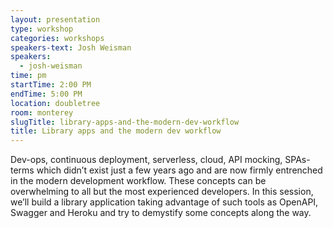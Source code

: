 ```yaml
---
layout: presentation
type: workshop
categories: workshops
speakers-text: Josh Weisman
speakers:
  - josh-weisman
time: pm
startTime: 2:00 PM
endTime: 5:00 PM
location: doubletree
room: monterey
slugTitle: library-apps-and-the-modern-dev-workflow
title: Library apps and the modern dev workflow
---
```


Dev-ops, continuous deployment, serverless, cloud, API mocking, SPAs- terms which didn’t exist just a few years ago and are now firmly entrenched in the modern development workflow. These concepts can be overwhelming to all but the most experienced developers. In this session, we’ll build a library application taking advantage of such tools as OpenAPI, Swagger and Heroku and try to demystify some concepts along the way.

